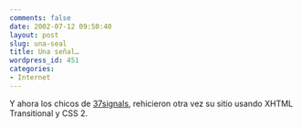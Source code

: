 ```yaml
---
comments: false
date: 2002-07-12 09:50:40
layout: post
slug: una-seal
title: Una señal…
wordpress_id: 451
categories:
- Internet
---
```


Y ahora los chicos de [37signals](http://www.37signals.com), rehicieron otra vez su sitio usando XHTML Transitional y CSS 2.




 
